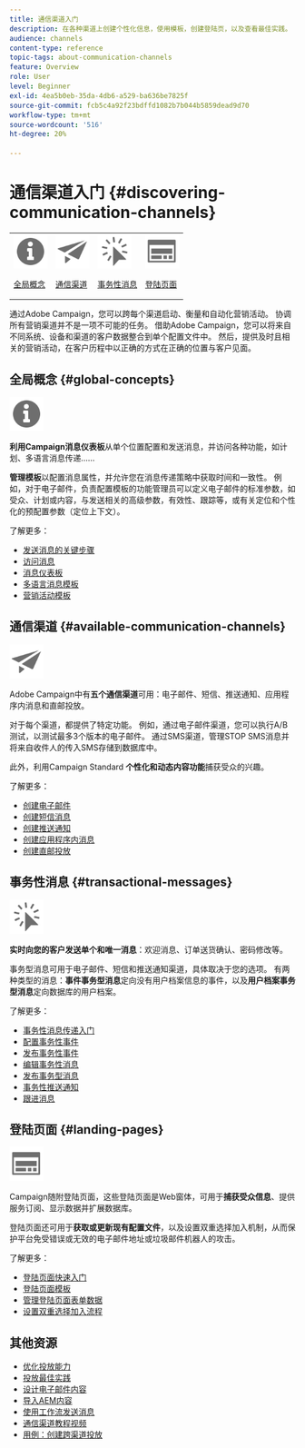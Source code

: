 ```yaml
---
title: 通信渠道入门
description: 在各种渠道上创建个性化信息，使用模板，创建登陆页，以及查看最佳实践。
audience: channels
content-type: reference
topic-tags: about-communication-channels
feature: Overview
role: User
level: Beginner
exl-id: 4ea5b0eb-35da-4db6-a529-ba636be7825f
source-git-commit: fcb5c4a92f23bdffd1082b7b044b5859dead9d70
workflow-type: tm+mt
source-wordcount: '516'
ht-degree: 20%

---
```


# 通信渠道入门 {#discovering-communication-channels}

<table>
<tr>
<td><img src="assets/do-not-localize/icon_concepts.svg" width="60px"><p><a href="#global-concepts">全局概念</a></p></td>
<td><img src="assets/do-not-localize/icon_channels.svg" width="60px"><p><a href="#available-communication-channels">通信渠道</a></p></td>
<td><img src="assets/do-not-localize/icon_transactional.svg" width="60px"><p><a href="#transactional-messages">事务性消息</a></p></td>
<td><img src="assets/do-not-localize/icon_landing.svg" width="60px"><p><a href="#landing-pages">登陆页面</a></p></td></tr>
</table>

通过Adobe Campaign，您可以跨每个渠道启动、衡量和自动化营销活动。
协调所有营销渠道并不是一项不可能的任务。 借助Adobe Campaign，您可以将来自不同系统、设备和渠道的客户数据整合到单个配置文件中。 然后，提供及时且相关的营销活动，在客户历程中以正确的方式在正确的位置与客户见面。

## 全局概念 {#global-concepts}

<img src="assets/do-not-localize/icon_concepts.svg" width="60px">

**利用Campaign消息仪表板**&#x200B;从单个位置配置和发送消息，并访问各种功能，如计划、多语言消息传递……

**管理模板**&#x200B;以配置消息属性，并允许您在消息传递策略中获取时间和一致性。 例如，对于电子邮件，负责配置模板的功能管理员可以定义电子邮件的标准参数，如受众、计划或内容，与发送相关的高级参数，有效性、跟踪等，或有关定位和个性化的预配置参数（定位上下文）。

了解更多：

* [发送消息的关键步骤](../../channels/using/key-steps-to-send-a-message.md)
* [访问消息](../../channels/using/accessing-messages.md)
* [消息仪表板](../../channels/using/message-dashboard.md)
* [多语言消息模板](../../channels/using/multilingual-messages-template.md)
* [营销活动模板](../../start/using/marketing-activity-templates.md)

## 通信渠道 {#available-communication-channels}

<img src="assets/do-not-localize/icon_channels.svg"  width="60px">

Adobe Campaign中有&#x200B;**五个通信渠道**&#x200B;可用：电子邮件、短信、推送通知、应用程序内消息和直邮投放。

对于每个渠道，都提供了特定功能。 例如，通过电子邮件渠道，您可以执行A/B测试，以测试最多3个版本的电子邮件。 通过SMS渠道，管理STOP SMS消息并将来自收件人的传入SMS存储到数据库中。

此外，利用Campaign Standard **个性化和动态内容功能**&#x200B;捕获受众的兴趣。

了解更多：

* [创建电子邮件](../../channels/using/about-emails.md)
* [创建短信消息](../../channels/using/about-sms-messages.md)
* [创建推送通知](../../channels/using/about-push-notifications.md)
* [创建应用程序内消息](../../channels/using/about-in-app-messaging.md)
* [创建直邮投放](../../channels/using/about-direct-mail.md)

## 事务性消息 {#transactional-messages}

<img src="assets/do-not-localize/icon_transactional.svg" width="60px">

**实时向您的客户发送单个和唯一消息**：欢迎消息、订单送货确认、密码修改等。

事务型消息可用于电子邮件、短信和推送通知渠道，具体取决于您的选项。 有两种类型的消息：**事件事务型消息**&#x200B;定向没有用户档案信息的事件，以及&#x200B;**用户档案事务型消息**&#x200B;定向数据库的用户档案。

了解更多：

* [事务性消息传递入门](../../channels/using/getting-started-with-transactional-msg.md)
* [配置事务性事件](../../channels/using/configuring-transactional-event.md)
* [发布事务性事件](../../channels/using/publishing-transactional-event.md)
* [编辑事务性消息](../../channels/using/editing-transactional-message.md)
* [发布事务型消息](../../channels/using/publishing-transactional-message.md)
* [事务性推送通知](../../channels/using/transactional-push-notifications.md)
* [跟进消息](../../channels/using/follow-up-messages.md)

## 登陆页面 {#landing-pages}

<img src="assets/do-not-localize/icon_landing.svg" width="60px">

Campaign随附登陆页面，这些登陆页面是Web窗体，可用于&#x200B;**捕获受众信息**、提供服务订阅、显示数据并扩展数据库。

登陆页面还可用于&#x200B;**获取或更新现有配置文件**，以及设置双重选择加入机制，从而保护平台免受错误或无效的电子邮件地址或垃圾邮件机器人的攻击。

了解更多：

* [登陆页面快速入门](../../channels/using/getting-started-with-landing-pages.md)
* [登陆页面模板](../../channels/using/landing-page-templates.md)
* [管理登陆页面表单数据](../../channels/using/managing-landing-page-form-data.md)
* [设置双重选择加入流程](../../channels/using/setting-up-a-double-opt-in-process.md)

## 其他资源

* [优化投放能力](../../sending/using/about-deliverability.md)
* [投放最佳实践](../../sending/using/delivery-best-practices.md)
* [设计电子邮件内容](../../designing/using/designing-content-in-adobe-campaign.md)
* [导入AEM内容](../../integrating/using/creating-email-experience-manager.md)
* [使用工作流发送消息](../../automating/using/about-channel-activities.md)
* [通信渠道教程视频](https://experienceleague.adobe.com/docs/campaign-standard-learn/tutorials/communication-channels/email/create-email-from-homepage.html?lang=zh-Hans)
* [用例：创建跨渠道投放](../../automating/using/workflow-cross-channel-delivery.md)

